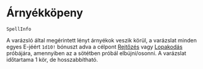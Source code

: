 # Árnyékköpeny

`SpellInfo`

A varázsló által megérintett lényt árnyékok veszik körül, a varázslat minden egyes E-jéért `1d10!` bónuszt adva a célpont [Rejtőzés](skill:hiding) vagy [Lopakodás](skill:stalking) próbájára, amennyiben az a sötétben próbál elbújni/osonni. A varázslat időtartama 1 kör, de hosszabbítható.

